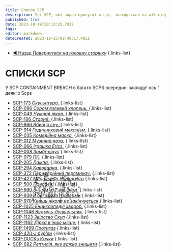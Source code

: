 ```yaml
---
title: Список SCP
description: Усі SCP, які зараз присутні в грі, знаходяться на цій сторінці.
published: true
date: 2023-10-19T20:13:29.793Z
tags: 
editor: markdown
dateCreated: 2023-10-15T09:49:17.485Z
---
```


- [:arrow_backward: Назад *Повернутися на головну сторінку*](/ua/home)
{.links-list}
# СПИСКИ SCP
У SCP CONTAINMENT BREACH є багато SCPS всередині закладу! ось " деякі з Scps
- [SCP-173 *Скульптура.* ](/uk/game/scps/173)
{.links-list}
- [SCP-096 *Сором'язливий хлопець.* ](/uk/game/scps/096)
{.links-list}
- [SCP-049 *Чумний лікар.* ](/uk/game/scps/049)
{.links-list}
- [SCP-106 *Старий.* ](/uk/game/scps/106)
{.links-list}
- [SCP-966 *Вбивця сну.* ](/uk/game/scps/966)
{.links-list}
- [SCP-914 *Годинниковий механізм.* ](/uk/game/scps/914)
{.links-list}
- [SCP-035 *Комедійна маска.*](/uk/game/scps/035)
{.links-list}
- [SCP-012 *Музична нота*.](/uk/game/scps/012)
{.links-list}
- [SCP-066 *Іграшка Erics.*](/uk/game/scps/066)
{.links-list}
- [SCP-008 *Зомбі-вірус*](/uk/game/scps/008)
{.links-list}
- [SCP-079 *ПК.*](/uk/game/scps/079)
{.links-list}
- [SCP-205 *Лампа.*](/uk/game/scps/205)
{.links-list}
- [SCP-294 *Кавоварка.*](/uk/game/scps/294)
{.links-list}
- [SCP-372 *Периферійний перемикач.*](/uk/game/scps/372)
{.links-list}
- [SCP-427 *Медальйон Лавкрафта*](/uk/game/scps/427)
{.links-list}
- [SCP-500 *Панацея.*](/uk/game/scps/500)
{.links-list}
- [SCP-990 *t̷̡̞̜̤̲͓̣͍͖̰͌̊͂̑̈́̆̓́̉͗̃̋́̅̕ḧ̴̝̳͙̬͆̓̑̅̌͂̑̃͠͝͠ͅi̴̯̳̦͆̇s̴̜̟͈̈̄̂́̈́ ̧̰̜̯̪̲̻̙̣̮͔͍p̷̛̐̒̓̀͛̈́̿͋͆̑̑͗͜l̸̨̹̼͌̈́͌̎̿̀̈́͆̈́̋̈́̐͋á̷ ̛͓̠̪͓̬̻̊̈́̀̀̅͑͆̋͝ç̸͍̱̭͕̩̼̙̅͐́̃̾e̴̢̲͍͇͖͇̗̖͑̇͛̑̌̇̆̈̀͗̈͘̕͝ ̵̢͔̥Ͳ̟̣̖̤ ẃ̷̟̮͉̥̮̈̽̆̉̍̍̌̐͌͝͠i̶̡̢̧̡͎͓͍͓͖̫͚͌̾͌̔͑͐l̸̛̦̺̣̼̓̎́̀́̍̎̓͠͠l̵̗̆ ̶̚̚ ̡̨̖̪̖͖͚͖̎̋͑̈͒̾͂͘͠b̶̩̹͚̪̗͑̓́̊̑́ṹ̴̞̖̜̙͈̮̺̜̭̉̃͛̒r̴̢̻̬̈́̏̇̐̌̌̓̒͠n̸ ̢̙̩̪̿̌͜*](/uk/game/scps/990)
{.links-list}
- [SCP-939 *З багатьма голосами*](/uk/game/scps/939)
{.links-list}
- [SCP-970 *Кінець ніколи не закінчується*](/uk/game/scps/970)
{.links-list}
- [SCP-1025 *Енциклопедія хвороб.*](/uk/game/scps/1025)
{.links-list}
- [SCP-1048 *Ведмідь-будівельник.*](/uk/game/scps/1048)
{.links-list}
- [SCP-1123 *Звірство Скул*](/uk/game/scps/1123)
{.links-list}
- [SCP-1162 *Дірка в інше місце.*](/uk/game/scps/1162)
{.links-list}
- [SCP-1499 *Протигаз*](/uk/game/scps/1499)
{.links-list}
- [SCP-420-J *бур'ян*](/uk/game/scps/420-j)
{.links-list}
- [SCP-DUCKs *Качки*](/uk/game/scps/ducks)
{.links-list}
- [SCP-682 *Рептилія, яку важко знищити*](/uk/game/scps/682)
{.links-list}
